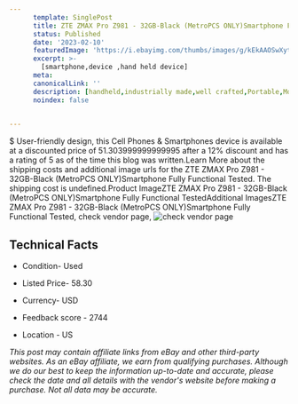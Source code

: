 ```yaml
---
      template: SinglePost
      title: ZTE ZMAX Pro Z981 - 32GB-Black (MetroPCS ONLY)Smartphone Fully Functional Tested
      status: Published
      date: '2023-02-10'
      featuredImage: 'https://i.ebayimg.com/thumbs/images/g/kEkAAOSwXytj0CaV/s-l225.jpg'
      excerpt: >-
        [smartphone,device ,hand held device]
      meta:
      canonicalLink: ''
      description: [handheld,industrially made,well crafted,Portable,Mobile,Compact,Convenient,Lightweight,Maneuverable,Man-portable,Miniature,Carriable,Hand-held,Light,Holdable,Transportable,Mobile device,Pocket-sized,On-the-go,Wireless,Cordless,Compact size,Convenient size, smartphone,device ,hand held device]
      noindex: false

        
---
```

$
    User-friendly design, this Cell Phones & Smartphones device is available at a discounted price of 51.303999999999995 after a 12% discount and has a rating of 5 as of the time this blog was written.Learn More about the shipping costs and additional image urls for the ZTE ZMAX Pro Z981 - 32GB-Black (MetroPCS ONLY)Smartphone Fully Functional Tested. The shipping cost is undefined.Product ImageZTE ZMAX Pro Z981 - 32GB-Black (MetroPCS ONLY)Smartphone Fully Functional TestedAdditional ImagesZTE ZMAX Pro Z981 - 32GB-Black (MetroPCS ONLY)Smartphone Fully Functional Tested, check vendor page, ![check vendor page](https://origin-galleryplus.ebayimg.com/ws/web/175585568777_2_0_1/225x225.jpg,https://origin-galleryplus.ebayimg.com/ws/web/175585568777_3_0_1/225x225.jpg,https://origin-galleryplus.ebayimg.com/ws/web/175585568777_4_0_1/225x225.jpg,https://origin-galleryplus.ebayimg.com/ws/web/175585568777_5_0_1/225x225.jpg)
    
    

 ## Technical Facts 



     
      

 - Condition- Used 


      

 - Listed Price- 58.30 


      

 - Currency- USD 


      

 - Feedback score - 2744 


      

 - Location - US 


      
      

 *_This post may contain affiliate links from eBay and other third-party websites. As an eBay affiliate, we earn from qualifying purchases. Although we do our best to keep the information up-to-date and accurate, please check the date and all details with the vendor's website before making a purchase. Not all data may be accurate._*



    
    
    
    
    